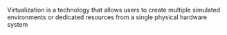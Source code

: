Virtualization is a technology that allows users to create multiple simulated environments or dedicated resources from a single physical hardware system

